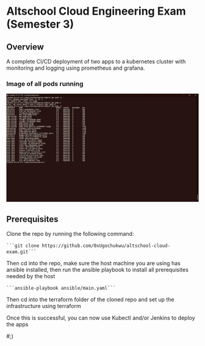 # Altschool Cloud Engineering Exam (Semester 3)

## Overview
A complete CI/CD deployment of two apps to a kubernetes cluster with monitoring and logging using prometheus and grafana.

### Image of all pods running
![Image of all pods running](https://github.com/0xUgochukwu/altschool-cloud-exam/blob/02439018b5b68141575c9138baa95ae19190dc52/pods-list.jpg)

## Prerequisites

Clone the repo by running the following command:
    
    ```git clone https://github.com/0xUgochukwu/altschool-cloud-exam.git```

Then cd into the repo, make sure the host machine you are using has ansible installed, then run the ansible playbook to install all prerequisites needed by the host

    ```ansible-playbook ansible/main.yaml```


Then cd into the terraform folder of the cloned repo and set up the infrastructure using terraform


Once this is successful, you can now use Kubectl and/or Jenkins to deploy the apps 


#;)
